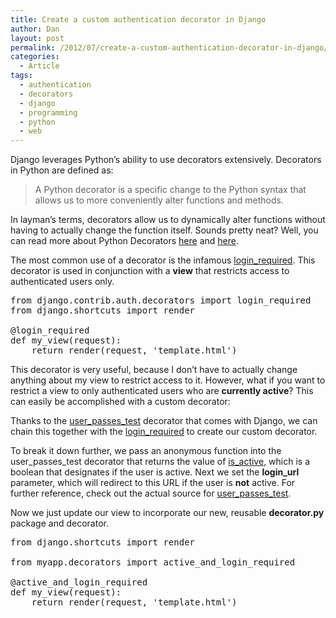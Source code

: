 ```yaml
---
title: Create a custom authentication decorator in Django
author: Dan
layout: post
permalink: /2012/07/create-a-custom-authentication-decorator-in-django/
categories:
  - Article
tags:
  - authentication
  - decorators
  - django
  - programming
  - python
  - web
---
```

Django leverages Python&#8217;s ability to use decorators extensively. Decorators in Python are defined as:

> A Python decorator is a specific change to the Python syntax that allows us to more conveniently alter functions and methods.

In layman&#8217;s terms, decorators allow us to dynamically alter functions without having to actually change the function itself. Sounds pretty neat? Well, you can read more about Python Decorators [here][1] and [here][2].

The most common use of a decorator is the infamous [login_required][3]. This decorator is used in conjunction with a **view** that restricts access to authenticated users only. 

<pre class="brush: python; title: ; notranslate" title="">from django.contrib.auth.decorators import login_required
from django.shortcuts import render

@login_required
def my_view(request):
    return render(request, 'template.html')
</pre>

This decorator is very useful, because I don&#8217;t have to actually change anything about my view to restrict access to it. However, what if you want to restrict a view to only authenticated users who are **currently active**? This can easily be accomplished with a custom decorator:



Thanks to the [user\_passes\_test][4] decorator that comes with Django, we can chain this together with the [login_required][3] to create our custom decorator. 

To break it down further, we pass an anonymous function into the user\_passes\_test decorator that returns the value of [is_active][5], which is a boolean that designates if the user is active. Next we set the **login_url** parameter, which will redirect to this URL if the user is **not** active. For further reference, check out the actual source for [user\_passes\_test][6].

Now we just update our view to incorporate our new, reusable **decorator.py** package and decorator.

<pre class="brush: python; title: ; notranslate" title="">from django.shortcuts import render

from myapp.decorators import active_and_login_required

@active_and_login_required
def my_view(request):
    return render(request, 'template.html')
</pre>

 [1]: http://wiki.python.org/moin/PythonDecorators
 [2]: http://stackoverflow.com/questions/739654/understanding-python-decorators
 [3]: https://docs.djangoproject.com/en/1.3//topics/auth/#the-login-required-decorator
 [4]: https://docs.djangoproject.com/en/dev/topics/auth/#limiting-access-to-logged-in-users-that-pass-a-test
 [5]: https://docs.djangoproject.com/en/dev/topics/auth/#fields
 [6]: https://github.com/django/django/blob/master/django/contrib/auth/decorators.py